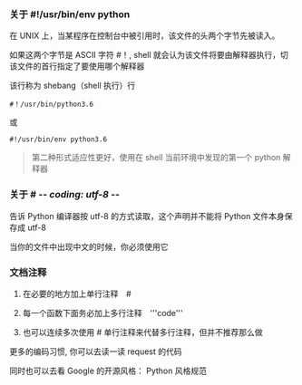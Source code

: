 ### 关于 #!/usr/bin/env python

在 UNIX 上，当某程序在控制台中被引用时，该文件的头两个字节先被读入。

如果这两个字节是 ASCII 字符 #！, shell 就会认为该文件将要由解释器执行，切该文件的首行指定了要使用哪个解释器

该行称为 shebang（shell 执行）行

    #！/usr/bin/python3.6

或

    #!/usr/bin/env python3.6
> 第二种形式适应性更好，使用在 shell 当前环境中发现的第一个 python 解释器

### 关于 # -*- coding: utf-8 -*-

告诉 Python 编译器按 utf-8 的方式读取，这个声明并不能将 Python 文件本身保存成 utf-8

当你的文件中出现中文的时候，你必须使用它

### 文档注释

1. 在必要的地方加上单行注释　#

1. 每一个函数下面务必加上多行注释　'''code'''

1. 也可以连续多次使用 # 单行注释来代替多行注释，但并不推荐那么做

更多的编码习惯, 你可以去读一读 request 的代码

同时也可以去看 Google 的开源风格： Python 风格规范

